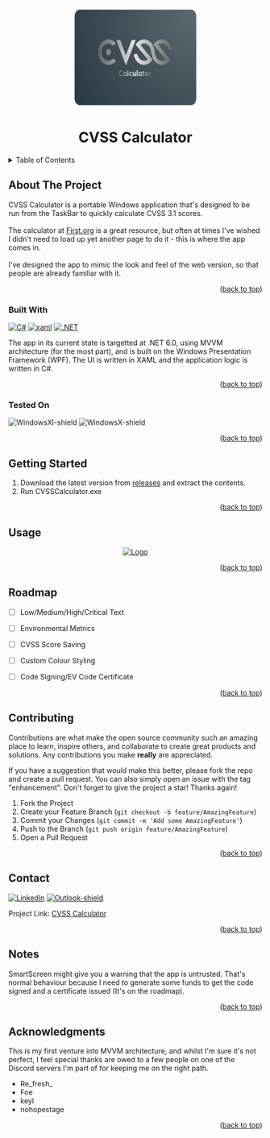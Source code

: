 <a name="readme-top"></a>
<!-- PROJECT LOGO -->
<br />
<div align="center">
  <a href="https://github.com/TheD4rkSide/CVSSCalculator">
    <img src="Images/Icon.png" alt="Logo" width="250" height="200">
  </a>

<h1 align="center">CVSS Calculator</h1>

</div>



<!-- TABLE OF CONTENTS -->
<details>
  <summary>Table of Contents</summary>
  <ol>
    <li>
      <a href="#about-the-project">About The Project</a>
      <ul>
        <li><a href="#built-with">Built With</a></li>
        <li><a href="#tested-on">Tested On</a></li>
      </ul>
    </li>
    <li><a href="#getting-started">Getting Started</a></li>
    <li><a href="#usage">Usage</a></li>
    <li><a href="#roadmap">Roadmap</a></li>
    <li><a href="#contributing">Contributing</a></li>
    <li><a href="#contact">Contact</a></li>
    <li><a href="#notes">Notes</a></li>
    <li><a href="#acknowledgments">Acknowledgments</a></li>
  </ol>
</details>



<!-- ABOUT THE PROJECT -->
## About The Project

CVSS Calculator is a portable Windows application that's designed to be run from the TaskBar to quickly calculate CVSS 3.1 scores.
</br>
</br>
The calculator at <a href="https://www.first.org/cvss/calculator/3.1">First.org</a> is a great resource, but often at times I've wished I didn't need to load up yet another page to do it - this is where the app comes in.
</br>
</br>
I've designed the app to mimic the look and feel of the web version, so that people are already familiar with it.

<p align="right">(<a href="#readme-top">back to top</a>)</p>



### Built With

[![C#][C#]][C#-url] [![xaml][Xaml]][Xaml-url] [![.NET][.NET]][.NET-url]

The app in its current state is targetted at .NET 6.0, using MVVM architecture (for the most part), and is built on the Windows Presentation Framework (WPF).
The UI is written in XAML and the application logic is written in C#.
<p align="right">(<a href="#readme-top">back to top</a>)</p>

### Tested On

![WindowsXI-shield] ![WindowsX-shield]
<p align="right">(<a href="#readme-top">back to top</a>)</p>


<!-- GETTING STARTED -->
## Getting Started

1) Download the latest version from <a href="https://github.com/TheD4rkSide/CVSSCalculator/releases">releases</a> and extract the contents.
2) Run CVSSCalculator.exe
<p align="right">(<a href="#readme-top">back to top</a>)</p>



<!-- USAGE -->
## Usage
<p align=center>
<a href="https://github.com/TheD4rkSide/CVSSCalculator">
    <img src="Images/Usage.gif" alt="Logo" width="800" height="600">
  </a>
</p>

<p align="right">(<a href="#readme-top">back to top</a>)</p>



<!-- ROADMAP -->
## Roadmap

- [ ] Low/Medium/High/Critical Text
- [ ] Environmental Metrics
- [ ] CVSS Score Saving
- [ ] Custom Colour Styling
- [ ] Code Signing/EV Code Certificate


<p align="right">(<a href="#readme-top">back to top</a>)</p>



<!-- CONTRIBUTING -->
## Contributing

Contributions are what make the open source community such an amazing place to learn, inspire others, and collaborate to create great products and solutions. Any contributions you make **really** are appreciated.

If you have a suggestion that would make this better, please fork the repo and create a pull request. You can also simply open an issue with the tag "enhancement".
Don't forget to give the project a star! Thanks again!

1. Fork the Project
2. Create your Feature Branch (`git checkout -b feature/AmazingFeature`)
3. Commit your Changes (`git commit -m 'Add some AmazingFeature'`)
4. Push to the Branch (`git push origin feature/AmazingFeature`)
5. Open a Pull Request

<p align="right">(<a href="#readme-top">back to top</a>)</p>

<!-- CONTACT -->
## Contact

[![LinkedIn][linkedin-shield]][linkedin-url] [![Outlook-shield]][Outlook-url]

Project Link: [CVSS Calculator](https://github.com/TheD4rkSide/CVSSCalculator)

<p align="right">(<a href="#readme-top">back to top</a>)</p>



<!-- NOTES -->
## Notes
SmartScreen might give you a warning that the app is untrusted. That's normal behaviour because I need to generate some funds to get the code signed and a certificate issued (It's on the roadmap).

<p align="right">(<a href="#readme-top">back to top</a>)</p>



<!-- ACKNOWLEDGMENTS -->
## Acknowledgments
This is my first venture into MVVM architecture, and whilst I'm sure it's not perfect, I feel special thanks are owed to a few people on one of the Discord servers I'm part of for keeping me on the right path.
* Re_fresh_
* Foe
* keyl
* nohopestage

<p align="right">(<a href="#readme-top">back to top</a>)</p>



<!-- MARKDOWN LINKS & IMAGES -->

[product-screenshot]: images/screenshot.png
[linkedin-shield]: https://img.shields.io/badge/-LinkedIn-black.svg?style=for-the-badge&logo=linkedin&colorB=blue
[linkedin-url]: https://linkedin.com/in/reece-alqotaibi-82719b142?t
[C#]: https://img.shields.io/badge/C%23-9238e0?style=for-the-badge&logo=c-sharp&logoColor=white
[C#-url]: https://learn.microsoft.com/en-us/dotnet/csharp/
[.NET]: https://img.shields.io/badge/.NET-5C2D91?style=for-the-badge&logo=.net&logoColor=white
[.NET-url]: https://learn.microsoft.com/en-us/dotnet/desktop/wpf/xaml/
[Xaml]: https://img.shields.io/static/v1?style=for-the-badge&message=XAML&color=0C54C2&logo=XAML&logoColor=FFFFFF&label=
[Xaml-url]: https://learn.microsoft.com/en-us/dotnet/desktop/wpf/xaml/?view=netdesktop-6.0
[WindowsX-shield]:https://img.shields.io/static/v1?style=for-the-badge&message=Windows%2010&color=0078D6&logo=Windows&logoColor=FFFFFF&label=
[WindowsXI-shield]: https://img.shields.io/static/v1?style=for-the-badge&message=Windows+11&color=4e00d6&logo=Windows+11&logoColor=FFFFFF&label=
[Outlook-shield]: https://img.shields.io/badge/Email-737874?style=for-the-badge&logo=microsoft-outlook
[Outlook-url]: mailto:github@alqotaibi.com?subject=[GitHub]%20CVSS%20Calculator
